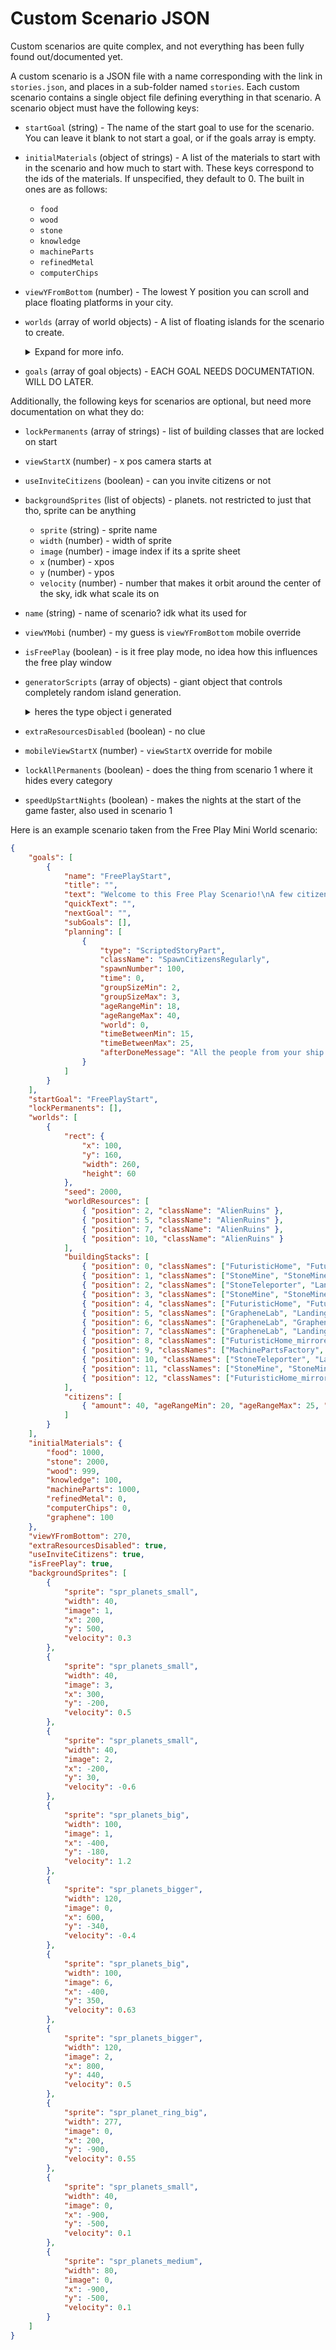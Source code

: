 # Custom Scenario JSON

Custom scenarios are quite complex, and not everything has been fully found out/documented yet.

A custom scenario is a JSON file with a name corresponding with the link in `stories.json`, and places in a sub-folder named `stories`. Each custom scenario contains a single object file defining everything in that scenario. A scenario object must have the following keys:

- `startGoal` (string) - The name of the start goal to use for the scenario. You can leave it blank to not start a goal, or if the goals array is empty.
- `initialMaterials` (object of strings) - A list of the materials to start with in the scenario and how much to start with. These keys correspond to the ids of the materials. If unspecified, they default to 0. The built in ones are as follows:
	- `food`
	- `wood`
	- `stone`
	- `knowledge`
	- `machineParts`
	- `refinedMetal`
	- `computerChips`
- `viewYFromBottom` (number) - The lowest Y position you can scroll and place floating platforms in your city.
- `worlds` (array of world objects) - A list of floating islands for the scenario to create.

	<details>
	<summary>Expand for more info.</summary>

	Each world object specifies a floating island in the scenario, and must have the following keys:

	- `rect` (object) - The position and size of the island.

		- `x` (number) - The x position to place the island at. Should be a multiple of 20 to align with the grid, otherwise things get weird.
		- `y` (number) - The y position to place the island at. Should be a multiple of 20 to align with the grid, otherwise things get weird.
		- `width` (number) - The width of the island. MUST be a multiple of 20, or the game will crash.
		- `height` (number) - The height of the island in pixels.

		Each number here is in pixels not tiles. Each tile is 20 pixels wide and tall.

	- `seed` (number) - The seed to use when generating the image for the island. Using the same seed will generate the same island structure.
	- `worldResources` (array of objects) - A list of the world resources to place into the world.

		- `position` (integer) - The position in tiles to place this resource.
		- `className` (string) - The `className` of the corresponding world resource as defined in [buildableWorldResourcesInfo.json](buildableWorldResourcesInfo.json.html)

		World resources place directly on the ground, regardless of anything else placed in the same position.

	- `buildingStacks` (array of objects) - A list of the building stacks to place into the world.

		- `position` (integer) - The position in tiles to place this building stack.
		- `classNames` (array of strings) - The `className` of the corresponding buildings as defined in [buildinginfo.json](buildinginfo.json.html)

		Building stacks will place directly on the ground unless there is a world resource in the same position. If a building stack is going to overlap a world resource, it places one tile higher. Building stacks place their buildings starting with the first building in the list as the bottom of the stack.

	- `citizens` (array of objects) - A list of the citizen groups to spawn into the world.

		- `amount` (integer) - The number of citizens to spawn.
		- `ageRangeMin` (number) - The minimum age a citizen can spawn as.
		- `ageRangeMax` (number) - The maximum age a citizen can spawn as.
		- `minX` (number) - The minimum x position a citizen can spawn at in pixels.
		- `maxX` (number) - The maximum x position a citizen can spawn at in pixels.

		Citizens spawn directly on the ground. The game will choose a random age between `ageRangeMin` and `ageRangeMax` for each citizen, and spawns them randomly between `minX` and `maxX` on the x position.

	- `decoration` (string) - The sprite name for the decoration to place on every remaining empty spot on the island.
	- `appearance` (string) - Changes the color and style of the island. Existing valid values are:
		- `key`
		- `key2`
		- `snow`
		- `rock`
		- `rock:lessJagged`

	Additionally, the following keys for worlds are optional:

	- `decorations` (array of objects) - A list of decorations to place at specific positions in the world.
	
		- `position` (integer) - The position in tiles to place this decoration.
		- `spriteName` (string) - The decoration sprite to place at that position.
	
	- `protectedKey` (boolean) - If set to true, you will not be able to destroy buildings related to the Secret Society of the Key.

	</details>

- `goals` (array of goal objects) - EACH GOAL NEEDS DOCUMENTATION. WILL DO LATER.

Additionally, the following keys for scenarios are optional, but need more documentation on what they do:

- `lockPermanents` (array of strings) - list of building classes that are locked on start
- `viewStartX` (number) - x pos camera starts at
- `useInviteCitizens` (boolean) - can you invite citizens or not
- `backgroundSprites` (list of objects) - planets. not restricted to just that tho, sprite can be anything
	- `sprite` (string) - sprite name
	- `width` (number) - width of sprite
	- `image` (number) - image index if its a sprite sheet
	- `x` (number) - xpos
	- `y` (number) - ypos
	- `velocity` (number) - number that makes it orbit around the center of the sky, idk what scale its on
- `name` (string) - name of scenario? idk what its used for
- `viewYMobi` (number) - my guess is `viewYFromBottom` mobile override
- `isFreePlay` (boolean) - is it free play mode, no idea how this influences the free play window
- `generatorScripts` (array of objects) - giant object that controls completely random island generation.

	<details><summary>heres the type object i generated</summary>

	```json
	"?generatorScripts[]": {
		"name": "string",
		"args": {
			"numberOfWorldsMin": "number",
			"numberOfWorldsMax": "number",
			"minX": "number",
			"minY": "number",
			"maxX": "number",
			"maxY": "number",
			"minWidth": "number",
			"maxWidth": "number",
			"minHeight": "number",
			"maxHeight": "number",
			"heightVariation": "number",
			"initialBuildings[]": {
				"className": "string",
				"numberMin": "number",
				"numberMax": "number"
			},
			"initialWorldResources[]": {
				"className": "string",
				"numberMin": "number",
				"numberMax": "number"
			},
			"spreadBuildingsEvenlyBetweenWorlds": "boolean",
			"spreadWorldResourcesEvenlyBetweenWorlds": "boolean",
			"rememberWorldSpreadBetweenBuildingsAndWorldResources": "boolean",
			"avoidGeneratingOverfullWorlds": "boolean"
		}
	}
	```

	</details>

- `extraResourcesDisabled` (boolean) - no clue
- `mobileViewStartX` (number) - `viewStartX` override for mobile
- `lockAllPermanents` (boolean) - does the thing from scenario 1 where it hides every category
- `speedUpStartNights` (boolean) - makes the nights at the start of the game faster, also used in scenario 1

Here is an example scenario taken from the Free Play Mini World scenario:

```json
{
    "goals": [
        {
            "name": "FreePlayStart",
            "title": "",
            "text": "Welcome to this Free Play Scenario!\nA few citizens are already here. Some more will arrive over the coming days.",
            "quickText": "",
            "nextGoal": "",
            "subGoals": [],
            "planning": [
                {
                    "type": "ScriptedStoryPart",
                    "className": "SpawnCitizensRegularly",
                    "spawnNumber": 100,
                    "time": 0,
                    "groupSizeMin": 2,
                    "groupSizeMax": 3,
                    "ageRangeMin": 18,
                    "ageRangeMax": 40,
                    "world": 0,
                    "timeBetweenMin": 15,
                    "timeBetweenMax": 25,
                    "afterDoneMessage": "All the people from your ship have now arrived. Of course, your population can still grow through their offspring."
                }
            ]
        }
    ],
    "startGoal": "FreePlayStart",
    "lockPermanents": [],
    "worlds": [
        {
            "rect": {
                "x": 100,
                "y": 160,
                "width": 260,
                "height": 60
            },
            "seed": 2000,
            "worldResources": [
                { "position": 2, "className": "AlienRuins" },
                { "position": 5, "className": "AlienRuins" },
                { "position": 7, "className": "AlienRuins" },
                { "position": 10, "className": "AlienRuins" }
            ],
            "buildingStacks": [
                { "position": 0, "classNames": ["FuturisticHome", "FuturisticHome", "FuturisticHome", "FuturisticHome", "FuturisticHome", "LandingSite"] },
                { "position": 1, "classNames": ["StoneMine", "StoneMine", "StoneMine"] },
                { "position": 2, "classNames": ["StoneTeleporter", "LandedExplorationShip"] },
                { "position": 3, "classNames": ["StoneMine", "StoneMine", "StoneMine"] },
                { "position": 4, "classNames": ["FuturisticHome", "FuturisticHome", "FuturisticHome", "FuturisticHome", "LandingSite"] },
                { "position": 5, "classNames": ["GrapheneLab", "LandingSite"] },
                { "position": 6, "classNames": ["GrapheneLab", "GrapheneLab", "GrapheneLab", "LandingSite"] },
                { "position": 7, "classNames": ["GrapheneLab", "LandingSite"] },
                { "position": 8, "classNames": ["FuturisticHome_mirrored", "FuturisticHome_mirrored", "FuturisticHome_mirrored", "FuturisticHome_mirrored", "LandingSite"] },
                { "position": 9, "classNames": ["MachinePartsFactory", "StoneMine", "StoneMine"] },
                { "position": 10, "classNames": ["StoneTeleporter", "LandedExplorationShip_mirrored"] },
                { "position": 11, "classNames": ["StoneMine", "StoneMine", "MachinePartsFactory"] },
                { "position": 12, "classNames": ["FuturisticHome_mirrored", "FuturisticHome_mirrored", "FuturisticHome_mirrored", "FuturisticHome_mirrored", "FuturisticHome_mirrored", "LandingSite"] }
            ],
            "citizens": [
                { "amount": 40, "ageRangeMin": 20, "ageRangeMax": 25, "minX": 0, "maxX": 230 }
            ]
        }
    ],
    "initialMaterials": {
        "food": 1000,
        "stone": 2000,
        "wood": 999,
        "knowledge": 100,
        "machineParts": 1000,
        "refinedMetal": 0,
        "computerChips": 0,
        "graphene": 100
    },
    "viewYFromBottom": 270,
    "extraResourcesDisabled": true,
    "useInviteCitizens": true,
    "isFreePlay": true,
    "backgroundSprites": [
        {
            "sprite": "spr_planets_small",
            "width": 40,
            "image": 1,
            "x": 200,
            "y": 500,
            "velocity": 0.3
        },
        {
            "sprite": "spr_planets_small",
            "width": 40,
            "image": 3,
            "x": 300,
            "y": -200,
            "velocity": 0.5
        },
        {
            "sprite": "spr_planets_small",
            "width": 40,
            "image": 2,
            "x": -200,
            "y": 30,
            "velocity": -0.6
        },
        {
            "sprite": "spr_planets_big",
            "width": 100,
            "image": 1,
            "x": -400,
            "y": -180,
            "velocity": 1.2
        },
        {
            "sprite": "spr_planets_bigger",
            "width": 120,
            "image": 0,
            "x": 600,
            "y": -340,
            "velocity": -0.4
        },
        {
            "sprite": "spr_planets_big",
            "width": 100,
            "image": 6,
            "x": -400,
            "y": 350,
            "velocity": 0.63
        },
        {
            "sprite": "spr_planets_bigger",
            "width": 120,
            "image": 2,
            "x": 800,
            "y": 440,
            "velocity": 0.5
        },
        {
            "sprite": "spr_planet_ring_big",
            "width": 277,
            "image": 0,
            "x": 200,
            "y": -900,
            "velocity": 0.55
        },
        {
            "sprite": "spr_planets_small",
            "width": 40,
            "image": 0,
            "x": -900,
            "y": -500,
            "velocity": 0.1
        },
        {
            "sprite": "spr_planets_medium",
            "width": 80,
            "image": 0,
            "x": -900,
            "y": -500,
            "velocity": 0.1
        }
    ]
}
```